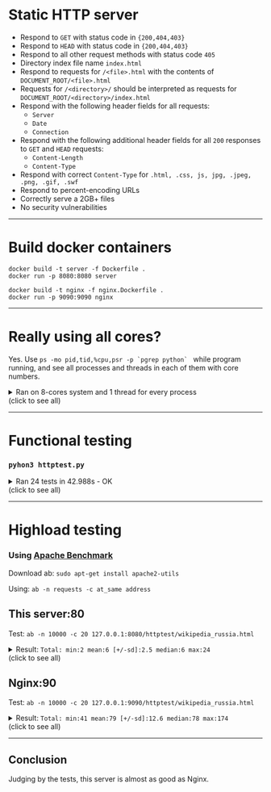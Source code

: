 # Static HTTP server

* Respond to `GET` with status code in `{200,404,403}`
* Respond to `HEAD` with status code in `{200,404,403}`
* Respond to all other request methods with status code `405`
* Directory index file name `index.html`
* Respond to requests for `/<file>.html` with the contents of `DOCUMENT_ROOT/<file>.html`
* Requests for `/<directory>/` should be interpreted as requests for `DOCUMENT_ROOT/<directory>/index.html`
* Respond with the following header fields for all requests:
  * `Server`
  * `Date`
  * `Connection`
* Respond with the following additional header fields for all `200` responses to `GET` and `HEAD` requests:
  * `Content-Length`
  * `Content-Type`
* Respond with correct `Content-Type` for `.html, .css, js, jpg, .jpeg, .png, .gif, .swf`
* Respond to percent-encoding URLs
* Correctly serve a 2GB+ files
* No security vulnerabilities

---------------------------
# Build docker containers

```
docker build -t server -f Dockerfile .
docker run -p 8080:8080 server
```

```
docker build -t nginx -f nginx.Dockerfile .
docker run -p 9090:9090 nginx
```

--------------------------
# Really using all cores?
Yes. Use ```ps -mo pid,tid,%cpu,psr -p `pgrep python` ``` while program running, and see all processes and threads in each of them with core numbers.
<details><summary>Ran on 8-cores system and 1 thread for every process<br>
(click to see all)</summary>
  <code>
  PID   TID %CPU PSR<br>
  247     -  0.5   -<br>
    -   247  0.5   2<br>
  248     -  0.0   -<br>
    -   248  0.0   4<br>
    -   251  0.0   3<br>
  249     -  0.0   -<br>
    -   249  0.0   7<br>
    -   253  0.0   3<br>
  250     -  0.0   -<br>
    -   250  0.0   1<br>
    -   254  0.0   6<br>
  252     -  0.0   -<br>
    -   252  0.0   4<br>
    -   255  0.0   3<br>
  256     -  0.0   -<br>
    -   256  0.0   5<br>
    -   258  0.0   6<br>
  257     -  0.0   -<br>
    -   257  0.0   0<br>
    -   259  0.0   3<br>
  260     -  0.0   -<br>
    -   260  0.0   7<br>
    -   262  0.0   5<br>
  261     -  0.0   -<br>
    -   261  0.0   1<br>
    -   263  0.0   4<br>
  </code>
</details>

--------------------------
# Functional testing
### `pyhon3 httptest.py`
<details><summary>Ran 24 tests in 42.988s - OK<br>
(click to see all)</summary>
  <code>

    test_directory_index (__main__.HttpServer)
    directory index file exists ... ok
    test_document_root_escaping (__main__.HttpServer)
    document root escaping forbidden ... ok
    test_empty_request (__main__.HttpServer)
    Send empty line ... ok
    test_file_in_nested_folders (__main__.HttpServer)
    file located in nested folders ... ok
    test_file_not_found (__main__.HttpServer)
    absent file returns 404 ... ok
    test_file_type_css (__main__.HttpServer)
    Content-Type for .css ... ok
    test_file_type_gif (__main__.HttpServer)
    Content-Type for .gif ... ok
    test_file_type_html (__main__.HttpServer)
    Content-Type for .html ... ok
    test_file_type_jpeg (__main__.HttpServer)
    Content-Type for .jpeg ... ok
    test_file_type_jpg (__main__.HttpServer)
    Content-Type for .jpg ... ok
    test_file_type_js (__main__.HttpServer)
    Content-Type for .js ... ok
    test_file_type_png (__main__.HttpServer)
    Content-Type for .png ... ok
    test_file_type_swf (__main__.HttpServer)
    Content-Type for .swf ... ok
    test_file_urlencoded (__main__.HttpServer)
    urlencoded filename ... ok
    test_file_with_dot_in_name (__main__.HttpServer)
    file with two dots in name ... ok
    test_file_with_query_string (__main__.HttpServer)
    query string with get params ... ok
    test_file_with_slash_after_filename (__main__.HttpServer)
    slash after filename ... ok
    test_file_with_spaces (__main__.HttpServer)
    filename with spaces ... ok
    test_head_method (__main__.HttpServer)
    head method support ... ok
    test_index_not_found (__main__.HttpServer)
    directory index file absent ... ok
    test_large_file (__main__.HttpServer)
    large file downloaded correctly ... ok
    test_post_method (__main__.HttpServer)
    post method forbidden ... ok
    test_request_without_two_newlines (__main__.HttpServer)
    Send GET without to newlines ... ok
    test_server_header (__main__.HttpServer)
    Server header exists ... ok

    ----------------------------------------------------------------------
    Ran 24 tests in 42.988s
    
    OK
  </code>
</details>

----------------------
# Highload testing
### Using [Apache Benchmark](https://httpd.apache.org/docs/2.4/programs/ab.html)
Download ab: `sudo apt-get install apache2-utils`

Using: `ab -n requests -c at_same address`

## This server:80
Test:
`ab -n 10000 -c 20 127.0.0.1:8080/httptest/wikipedia_russia.html`

<details>
<summary>Result: <code>Total: min:2 mean:6 [+/-sd]:2.5 median:6 max:24</code><br>
(click to see all)</summary>
<code>

    This is ApacheBench, Version 2.3 <$Revision: 1843412 $>
    Copyright 1996 Adam Twiss, Zeus Technology Ltd, http://www.zeustech.net/
    Licensed to The Apache Software Foundation, http://www.apache.org/
    
    Benchmarking 127.0.0.1 (be patient)
    Completed 1000 requests
    Completed 2000 requests
    Completed 3000 requests
    Completed 4000 requests
    Completed 5000 requests
    Completed 6000 requests
    Completed 7000 requests
    Completed 8000 requests
    Completed 9000 requests
    Completed 10000 requests
    Finished 10000 requests
    
    
    Server Software:        SergTyapkin's
    Server Hostname:        127.0.0.1
    Server Port:            80
    
    Document Path:          /httptest/wikipedia_russia.html
    Document Length:        954828 bytes
    
    Concurrency Level:      20
    Time taken for tests:   38.825 seconds
    Complete requests:      10000
    Failed requests:        0
    Total transferred:      9550180000 bytes
    HTML transferred:       9548280000 bytes
    Requests per second:    257.57 [#/sec] (mean)
    Time per request:       77.649 [ms] (mean)
    Time per request:       3.882 [ms] (mean, across all concurrent requests)
    Transfer rate:          240216.66 [Kbytes/sec] received
    
    Connection Times (ms)
                  min  mean[+/-sd] median   max
    Connect:        0    0   0.1      0       3
    Processing:    18   77  13.8     76     153
    Waiting:        3   21   8.0     19      76
    Total:         18   78  13.8     76     153
    
    Percentage of the requests served within a certain time (ms)
      50%     76
      66%     81
      75%     85
      80%     88
      90%     96
      95%    102
      98%    111
      99%    116
     100%    153 (longest request)
</code>
</details>

## Nginx:90

Test:
`ab -n 10000 -c 20 127.0.0.1:9090/httptest/wikipedia_russia.html`

<details>
<summary>Result: <code>Total: min:41 mean:79 [+/-sd]:12.6 median:78 max:174</code><br>
(click to see all)</summary>
<code>

    This is ApacheBench, Version 2.3 <$Revision: 1843412 $>
    Copyright 1996 Adam Twiss, Zeus Technology Ltd, http://www.zeustech.net/
    Licensed to The Apache Software Foundation, http://www.apache.org/
    
    Benchmarking 127.0.0.1 (be patient)
    Completed 1000 requests
    Completed 2000 requests
    Completed 3000 requests
    Completed 4000 requests
    Completed 5000 requests
    Completed 6000 requests
    Completed 7000 requests
    Completed 8000 requests
    Completed 9000 requests
    Completed 10000 requests
    Finished 10000 requests
    
    
    Server Software:        nginx/1.21.3
    Server Hostname:        127.0.0.1
    Server Port:            90
    
    Document Path:          /httptest/wikipedia_russia.html
    Document Length:        954824 bytes
    
    Concurrency Level:      20
    Time taken for tests:   39.710 seconds
    Complete requests:      10000
    Failed requests:        0
    Total transferred:      9550620000 bytes
    HTML transferred:       9548240000 bytes
    Requests per second:    251.83 [#/sec] (mean)
    Time per request:       79.420 [ms] (mean)
    Time per request:       3.971 [ms] (mean, across all concurrent requests)
    Transfer rate:          234873.68 [Kbytes/sec] received
    
    Connection Times (ms)
                  min  mean[+/-sd] median   max
    Connect:        0    0   0.1      0       5
    Processing:    41   79  12.6     78     174
    Waiting:        1   11   3.7     10      44
    Total:         41   79  12.6     78     174
    
    Percentage of the requests served within a certain time (ms)
      50%     78
      66%     83
      75%     86
      80%     89
      90%     95
      95%    101
      98%    109
      99%    116
     100%    174 (longest request)

</code>
</details>

----------------------
## Conclusion
Judging by the tests, this server is almost as good as Nginx.
